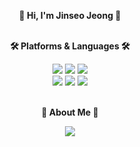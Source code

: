 <div align="center">

**👋 Hi, I'm Jinseo Jeong 👋** <br><br>


**🛠️ Platforms & Languages 🛠️** 

<img src="https://img.shields.io/badge/Android Studio-3DDC84?style=flat&logo=android&logoColor=white"/>
<img src="https://img.shields.io/badge/Kotlin-7F52FF?style=flat&logo=kotlin&logoColor=white"/>
<img src="https://img.shields.io/badge/Jetpack Compose-4285F4?style=flat&logo=jetpackcompose&logoColor=white"/> 
<br>
<img src="https://img.shields.io/badge/Spring-6DB33F?style=flat&logo=spring&logoColor=white"/>
<img src="https://img.shields.io/badge/Spring Boot-6DB33F?style=flat&logo=springboot&logoColor=white"/>
<img src="https://img.shields.io/badge/Java-007396?style=flat&logo=OpenJDK&logoColor=white"/>
<br><br>


**🐢 About Me 🐢**

[<img src="https://img.shields.io/badge/Tistory-000000?style=flat&logo=tistory&logoColor=white"/>](https://giikbukjin.tistory.com/)
</div>
